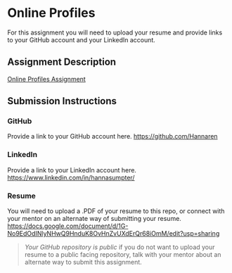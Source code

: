 # Online Profiles
For this assignment you will need to upload your resume and provide links to your GitHub account and your LinkedIn account.

## Assignment Description
[Online Profiles Assignment](https://education.launchcode.org/liftoff/modules/assignments/online-profiles)

## Submission Instructions
 
### GitHub
Provide a link to your GitHub account here.
 https://github.com/Hannaren
### LinkedIn
Provide a link to your LinkedIn account here.
https://www.linkedin.com/in/hannasumpter/
### Resume
You will need to upload a .PDF of your resume to this repo, or connect with your mentor on an alternate way of submitting your resume.
https://docs.google.com/document/d/1G-No9EdOdINlyNHwQ9HnduK8OvHnZvUXdErQr68iOmM/edit?usp=sharing

> *Your GitHub repository is public* if you do not want to upload your resume to a public facing repository, talk with your mentor about an alternate way to submit this assignment.
